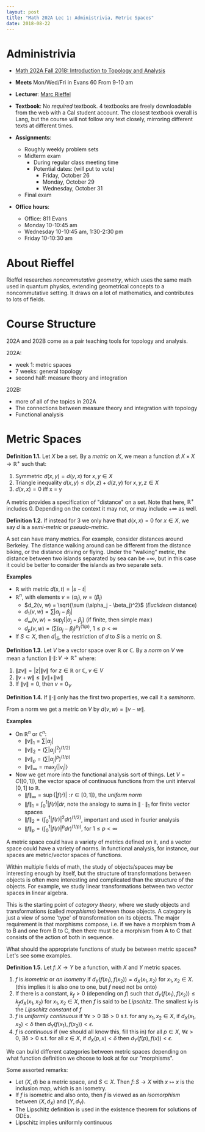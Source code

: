 ```yaml
---
layout: post
title: "Math 202A Lec 1: Administrivia, Metric Spaces"
date: 2018-08-22
---
```


# Administrivia

- [Math 202A Fall 2018: Introduction to Topology and Analysis](https://math.berkeley.edu/~rieffel/202AannF18.html)
- __Meets__ Mon/Wed/Fri in Evans 60 From 9-10 am
- __Lecturer__: [Marc Rieffel](https://math.berkeley.edu/~rieffel)
- __Textbook__: No _required_ textbook. 4 textbooks are freely downloadable from the web with a Cal student account.
The closest textbook overall is Lang, but the course will not follow any text closely, mirroring different texts at different times.
- __Assignments__:
  - Roughly weekly problem sets
  - Midterm exam
    - During regular class meeting time
    - Potential dates: (will put to vote)
      - Friday, October 26
      - Monday, October 29
      - Wednesday, October 31
  - Final exam

- __Office hours__:
  - Office: 811 Evans
  - Monday 10-10:45 am
  - Wednesday 10-10:45 am, 1:30-2:30 pm
  - Friday 10-10:30 am

# About Rieffel

Rieffel researches _noncommutative geometry_, which uses the same math used in quantum physics, extending geometrical concepts to a noncommutative setting. It draws on a lot of mathematics, and contributes to lots of fields.

# Course Structure

202A and 202B come as a pair teaching tools for topology and analysis.

202A:

- week 1: metric spaces
- 7 weeks: general topology
- second half: measure theory and integration

202B:

- more of all of the topics in 202A
- The connections between measure theory and integration with topology
- Functional analysis

# Metric Spaces

__Definition 1.1.__ Let $X$ be a set. By a _metric_ on $X$, we mean a function $d \colon X \times X \to \mathbb{R}^+$ such that:

1. Symmetric $d(x, y) = d(y, x)$ for $x, y \in X$
2. Triangle inequality $d(x, y) \leq d(x, z) + d(z, y)$ for $x, y, z \in X$
3. $d(x, x) = 0$ iff x = y

A metric provides a specification of "distance" on a set. Note that here, $\mathbb{R}^+$ includes 0. Depending on the context it may not, or may include $+\infty$ as well.

__Definition 1.2.__ If instead for 3 we only have that $d(x, x) = 0$ for $x \in X$, we say $d$ is a _semi-metric_ or
_pseudo-metric_.

A set can have many metrics.
For example, consider distances around Berkeley. The distance walking around can be different from the distance biking, or the distance driving or flying.
Under the "walking" metric, the distance between two islands separated by sea can be $+\infty$, but in this case it could be better to consider the islands as two separate sets.

__Examples__

- $\mathbb{R}$ with metric $d(s, t) = |s - t|$
- $\mathbb{R}^n$, with elements $v = (\alpha_j), w = (\beta_j)$
  - $d_2(v, w) = \sqrt{\sum (\alpha_j - \beta_j)^2}$ (_Euclidean_ distance)
  - $d_1(v, w) = \sum | \alpha_j - \beta_j |$
  - $d_\infty(v, w) = \sup_j \{ | \alpha_j - \beta_j \}$ (if finite, then simple $\max$)
  - $d_p(v, w) = {\left(\sum (\alpha_j - \beta_j)^p\right)}^{(1/p)}$, $1 \leq p < \infty$
- If $S \subset X$, then $d|_S$, the restriction of $d$ to $S$ is a metric on $S$.

__Definition 1.3.__ Let $V$ be a vector space over $\mathbb{R}$ or $\mathbb{C}$.
By a _norm_ on $V$ we mean a function $\| \cdot \| \colon V \to \mathbb{R}^+$ where:

1. $\| z v \| = |z| \| v \|$ for $z \in \mathbb{R}$ or $\mathbb{C}$, $v \in V$
2. $\| v + w \| \leq \|v \| + \| w \|$
3. If $\| v \| = 0$, then $v = 0_V$

__Definition 1.4.__ If $\| \cdot \|$ only has the first two properties, we call it a _seminorm_.

From a norm we get a metric on $V$ by $d(v, w) = \| v - w \|$.

__Examples__

- On $\mathbb{R}^n$ or $\mathbb{C}^n$:
  - $\| v \|_1 = \sum | \alpha_j |$
  - $\| v \|_2 = {\left(\sum |\alpha_j|^2 \right)}^{(1/2)}$ 
  - $\| v \|_p = {\left(\sum |\alpha_j|^p \right)}^{(1/p)}$ 
  - $\| v \|_\infty = \max_j \{  | v_j| \}$
- Now we get more into the functional analysis sort of things. Let $V = C([0, 1])$, the vector space of continuous functions from the unit interval $[0, 1]$ to $\mathbb{R}$.
  - $\| f \|_\infty = \sup \{ | f(r) | \ \colon r \in [0, 1] \}$, the _uniform norm_
  - $\| f \|_1 = \int_0^1 | f(r) | dr$, note the analogy to sums in $\| \cdot \|_1$ for finite vector spaces
  - $\| f \|_2 = \left(\int_0^1 | f(r) |^2 dr\right)^{(1/2)}$, important and used in fourier analysis
  - $\| f \|_p = \left(\int_0^1 | f(r) |^p dr\right)^{(1/p)}$, for $1 \leq p < \infty$

A metric space could have a variety of metrics defined on it, and a vector space could have a variety of norms.
In functional analysis, for instance, our spaces are metric/vector spaces of functions.

Within multiple fields of math, the study of objects/spaces may be interesting enough by itself, but the structure of transformations between objects is often more interesting and complicated than the structure of the objects.
For example, we study linear transformations between two vector spaces in linear algebra.

This is the starting point of _category theory_, where we study objects and transformations (called _morphisms_) between those objects. A category is just a view of some 'type' of transformation on its objects. The major requirement is that morphisms compose, i.e. if we have a morphism from A to B and one from B to C, then there must be a morphism from A to C that consists of the action of both in sequence.

What should the appropriate functions of study be between metric spaces? Let's see some examples.

__Definition 1.5.__ Let $f \colon X \to Y$ be a function, with $X$ and $Y$ metric spaces.

1. $f$ is _isometric_ or _an isometry_ if $d_Y(f(x_1), f(x_2)) = d_X(x_1, x_2)$ for $x_1, x_2 \in X$. (this implies it is also one to one, but $f$ need not be onto)
2. If there is a constant, $k_f > 0$ (depending on $f$) such that $d_Y(f(x_1), f(x_2)) \leq k_f d_X(x_1, x_2)$ for $x_1, x_2 \in X$, then $f$ is said to be _Lipschitz_. The smallest $k_f$ is the _Lipschitz constant_ of $f$
3. $f$ is _uniformly continuous_ if $\forall \epsilon > 0$ $\exists \delta > 0$ s.t. for any $x_1, x_2 \in X$, if $d_X(x_1, x_2) < \delta$ then $d_Y(f(x_1), f(x_2)) < \epsilon$.
4. $f$ is _continuous_ if (we should all know this, fill this in) for all $p \in X$, $\forall \epsilon > 0$, $\exists \delta > 0$ s.t. for all $x \in X$, if $d_X(p, x) < \delta$ then $d_Y(f(p), f(x)) < \epsilon$.

We can build different categories between metric spaces depending on what function definition we choose to look at for our "morphisms".

Some assorted remarks:

- Let $(X, d)$ be a metric space, and $S \subset X$. Then $f \colon S \to X$ with $x \mapsto x$ is the inclusion map, which is an isometry.
- If $f$ is isometric and also onto, then $f$ is viewed as an _isomorphism_ between $(X, d_X)$ and $(Y, d_Y)$.
- The Lipschitz definition is used in the existence theorem for solutions of ODEs.
- Lipschitz implies uniformly continuous